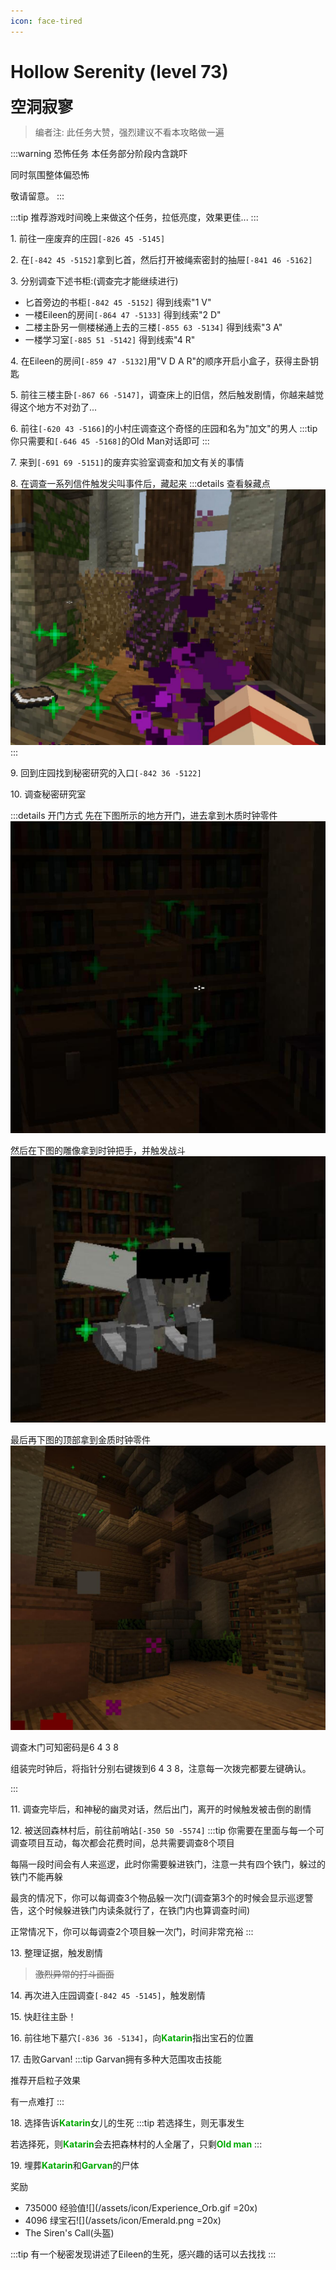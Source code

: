 ```yaml
---
icon: face-tired
---
```


# Hollow Serenity (level 73)
<span style="font-size: 25px;">**空洞寂寥**</span>
>编者注: 此任务大赞，强烈建议不看本攻略做一遍

:::warning 恐怖任务
本任务部分阶段内含跳吓

同时氛围整体偏恐怖

敬请留意。
:::

:::tip
推荐游戏时间晚上来做这个任务，拉低亮度，效果更佳...
:::

<span class="stage-index">1.</span> 前往一座废弃的庄园`[-826 45 -5145]`

<span class="stage-index">2.</span> 在`[-842 45 -5152]`拿到匕首，然后打开被绳索密封的抽屉`[-841 46 -5162]`

<span class="stage-index">3.</span> 分别调查下述书柜:(调查完才能继续进行)

+ 匕首旁边的书柜`[-842 45 -5152]` 得到线索"1 V"
+ 一楼Eileen的房间`[-864 47 -5133]` 得到线索"2 D"
+ 二楼主卧另一侧楼梯通上去的三楼`[-855 63 -5134]` 得到线索"3 A"
+ 一楼学习室`[-885 51 -5142]` 得到线索"4 R"
  
<span class="stage-index">4.</span> 在Eileen的房间`[-859 47 -5132]`用"V D A R"的顺序开启小盒子，获得主卧钥匙


<span class="stage-index">5.</span> 前往三楼主卧`[-867 66 -5147]`，调查床上的旧信，然后触发剧情，你越来越觉得这个地方不对劲了...

<span class="stage-index">6.</span> 前往`[-620 43 -5166]`的小村庄调查这个奇怪的庄园和名为"加文"的男人
:::tip
你只需要和`[-646 45 -5168]`的Old Man对话即可
:::

<span class="stage-index">7.</span> 来到`[-691 69 -5151]`的废弃实验室调查和加文有关的事情

<span class="stage-index">8.</span> 在调查一系列信件触发尖叫事件后，藏起来
:::details 查看躲藏点
![你可以躲藏在灌木丛后面](/assets/img/lvl73-1.jpg)
:::

<span class="stage-index">9.</span> 回到庄园找到秘密研究的入口`[-842 36 -5122]`

<span class="stage-index">10.</span> 调查秘密研究室

:::details 开门方式
先在下图所示的地方开门，进去拿到木质时钟零件
![](/assets/img/lvl73-3.jpg)

然后在下图的雕像拿到时钟把手，并触发战斗
![](/assets/img/lvl73-2.jpg)

最后再下图的顶部拿到金质时钟零件
![](/assets/img/lvl73-4.jpg)

调查木门可知密码是6 4 3 8

组装完时钟后，将指针分别右键拨到6 4 3 8，注意每一次拨完都要左键确认。

:::

<span class="stage-index">11.</span> 调查完毕后，和神秘的幽灵对话，然后出门，离开的时候触发被击倒的剧情

<span class="stage-index">12.</span> 被送回森林村后，前往前哨站`[-350 50 -5574]`
:::tip
你需要在里面与每一个可调查项目互动，每次都会花费时间，总共需要调查8个项目

每隔一段时间会有人来巡逻，此时你需要躲进铁门，注意一共有四个铁门，躲过的铁门不能再躲

最贪的情况下，你可以每调查3个物品躲一次门(调查第3个的时候会显示巡逻警告，这个时候躲进铁门内读条就行了，在铁门内也算调查时间)

正常情况下，你可以每调查2个项目躲一次门，时间非常充裕
:::

<span class="stage-index">13.</span> 整理证据，触发剧情
>~~激烈异常的打斗画面~~

<span class="stage-index">14.</span> 再次进入庄园调查`[-842 45 -5145]`，触发剧情

<span class="stage-index">15.</span> 快赶往主卧！

<span class="stage-index">16.</span> 前往地下墓穴`[-836 36 -5134]`，向<font color=00AA00>**Katarin**</font>指出宝石的位置

<span class="stage-index">17.</span> 击败Garvan!
:::tip
Garvan拥有多种大范围攻击技能

推荐开启粒子效果

有一点难打
:::

<span class="stage-index">18.</span> 选择告诉<font color=00AA00>**Katarin**</font>女儿的生死
:::tip
若选择生，则无事发生

若选择死，则<font color=00AA00>**Katarin**</font>会去把森林村的人全屠了，只剩<font color=00AA00>**Old man**</font>
:::

<span class="stage-index">19.</span> 埋葬<font color=00AA00>**Katarin**</font>和<font color=00AA00>**Garvan**</font>的尸体

奖励
+ 735000 经验值![](/assets/icon/Experience_Orb.gif =20x)
+ 4096 绿宝石![](/assets/icon/Emerald.png =20x)
+ The Siren's Call(头盔)

:::tip
有一个秘密发现讲述了Eileen的生死，感兴趣的话可以去找找
:::